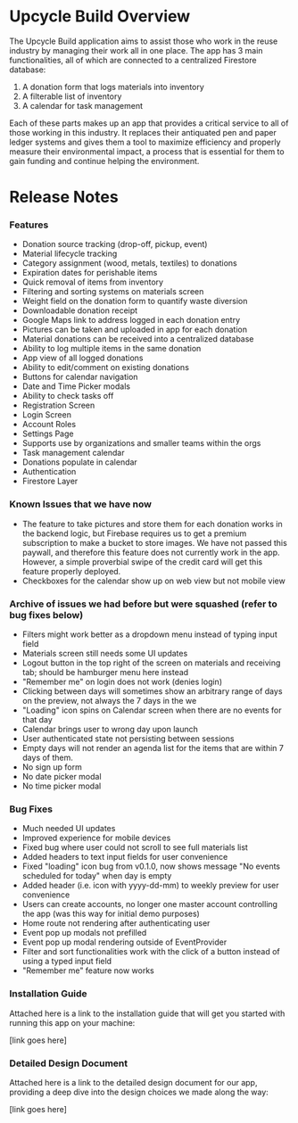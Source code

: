# Upcycle Build Overview
The Upcycle Build application aims to assist those who work in the reuse industry by managing their work all in one place. The app has 3 main functionalities, all of which are connected to a centralized Firestore database:

1) A donation form that logs materials into inventory
2) A filterable list of inventory
3) A calendar for task management

Each of these parts makes up an app that provides a critical service to all of those working in this industry. It replaces their antiquated pen and paper ledger systems and gives them a tool to maximize efficiency and properly measure their environmental impact, a process that is essential for them to gain funding and continue helping the environment.

# Release Notes
### Features
- Donation source tracking (drop-off, pickup, event)
- Material lifecycle tracking
- Category assignment (wood, metals, textiles) to donations
- Expiration dates for perishable items
- Quick removal of items from inventory
- Filtering and sorting systems on materials screen
- Weight field on the donation form to quantify waste diversion
- Downloadable donation receipt
- Google Maps link to address logged in each donation entry
- Pictures can be taken and uploaded in app for each donation
- Material donations can be received into a centralized database
- Ability to log multiple items in the same donation
- App view of all logged donations
- Ability to edit/comment on existing donations
- Buttons for calendar navigation
- Date and Time Picker modals
- Ability to check tasks off
- Registration Screen
- Login Screen
- Account Roles
- Settings Page
- Supports use by organizations and smaller teams within the orgs
- Task management calendar
- Donations populate in calendar
- Authentication
- Firestore Layer

### Known Issues that we have now
- The feature to take pictures and store them for each donation works in the backend logic, but Firebase requires us to get a premium subscription to make a bucket to store images. We have not passed this paywall, and therefore this feature does not currently work in the app. However, a simple proverbial swipe of the credit card will get this feature properly deployed.
- Checkboxes for the calendar show up on web view but not mobile view

### Archive of issues we had before but were squashed (refer to bug fixes below)
- Filters might work better as a dropdown menu instead of typing input field
- Materials screen still needs some UI updates
- Logout button in the top right of the screen on materials and receiving tab; should be hamburger menu here instead
- "Remember me" on login does not work (denies login)
- Clicking between days will sometimes show an arbitrary range of days on the preview, not always the 7 days in the we
- "Loading" icon spins on Calendar screen when there are no events for that day
- Calendar brings user to wrong day upon launch
- User authenticated state not persisting between sessions
- Empty days will not render an agenda list for the items that are within 7 days of them.
- No sign up form
- No date picker modal
- No time picker modal

### Bug Fixes
- Much needed UI updates
- Improved experience for mobile devices
- Fixed bug where user could not scroll to see full materials list
- Added headers to text input fields for user convenience
- Fixed "loading" icon bug from v0.1.0, now shows message "No events scheduled for today" when day is empty
- Added header (i.e. icon with yyyy-dd-mm) to weekly preview for user convenience
- Users can create accounts, no longer one master account controlling the app (was this way for initial demo purposes)
- Home route not rendering after authenticating user
- Event pop up modals not prefilled
- Event pop up modal rendering outside of EventProvider
- Filter and sort functionalities work with the click of a button instead of using a typed input field
- "Remember me" feature now works

### Installation Guide
Attached here is a link to the installation guide that will get you started with running this app on your machine:

[link goes here]

### Detailed Design Document
Attached here is a link to the detailed design document for our app, providing a deep dive into the design choices we made along the way:

[link goes here]
